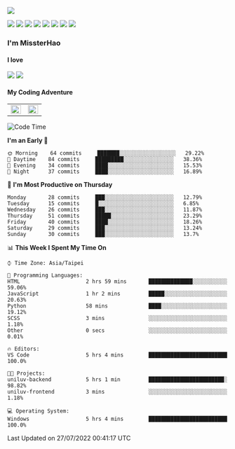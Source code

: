 ![](https://komarev.com/ghpvc/?username=MissterHao&color=ff69b4)

[![](https://img.shields.io/badge/Amazon%20AWS-%23232F3E?logo=amazon-aws&logoColor=white&style=for-the-badge)](https://aws.amazon.com/)
[![](https://img.shields.io/badge/Python-3776AB?style=for-the-badge&logo=python&logoColor=white)](https://www.djangoproject.com/)
[![](https://img.shields.io/badge/Django-092E20?style=for-the-badge&logo=django&logoColor=white)](https://www.python.org/)
[![](https://img.shields.io/badge/Flask-000000?style=for-the-badge&logo=flask&logoColor=white)](https://flask.palletsprojects.com/en/2.1.x/)
[![](https://img.shields.io/badge/go-%2300ADD8.svg?&style=for-the-badge&logo=go&logoColor=white)](https://golang.org/)
[![](https://img.shields.io/badge/javascript-%23F7DF1E.svg?&style=for-the-badge&logo=javascript&logoColor=black)](https://www.javascript.com/)
[![](https://img.shields.io/badge/mysql-%234479A1.svg?&style=for-the-badge&logo=mysql&logoColor=white)](https://www.mysql.com/)
[![](https://img.shields.io/badge/docker-%232496ED.svg?&style=for-the-badge&logo=docker&logoColor=white)](https://www.docker.com/)

### I'm MissterHao

#### I love  
![](https://img.shields.io/badge/Netflix-E50914?style=for-the-badge&logo=netflix&logoColor=white)
![](https://img.shields.io/badge/YouTube-FF0000?style=for-the-badge&logo=youtube&logoColor=white)

#### My Coding Adventure
<!-- Readme stats -->
<!-- https://github.com/anuraghazra/github-readme-stats -->
<table>
<tr>
    <td valign="top" width="50%">
    <img src="https://github-readme-stats.vercel.app/api?username=MissterHao&hide_border=true&show_icons=true&locale=en" align="left" style="width: 100%" />
    </td>
    <td valign="top" width="50%">
    <img src="https://github-readme-stats.vercel.app/api/top-langs?username=MissterHao&hide_border=true&show_icons=true&locale=en&layout=compact" align="left" style="width: 100%" />
    </td>
</tr>
</table>  


<!--START_SECTION:waka-->
![Code Time](http://img.shields.io/badge/Code%20Time-0%20secs-blue)

**I'm an Early 🐤** 

```text
🌞 Morning    64 commits     ███████░░░░░░░░░░░░░░░░░░   29.22% 
🌆 Daytime    84 commits     █████████░░░░░░░░░░░░░░░░   38.36% 
🌃 Evening    34 commits     ████░░░░░░░░░░░░░░░░░░░░░   15.53% 
🌙 Night      37 commits     ████░░░░░░░░░░░░░░░░░░░░░   16.89%

```
📅 **I'm Most Productive on Thursday** 

```text
Monday       28 commits     ███░░░░░░░░░░░░░░░░░░░░░░   12.79% 
Tuesday      15 commits     █░░░░░░░░░░░░░░░░░░░░░░░░   6.85% 
Wednesday    26 commits     ███░░░░░░░░░░░░░░░░░░░░░░   11.87% 
Thursday     51 commits     █████░░░░░░░░░░░░░░░░░░░░   23.29% 
Friday       40 commits     ████░░░░░░░░░░░░░░░░░░░░░   18.26% 
Saturday     29 commits     ███░░░░░░░░░░░░░░░░░░░░░░   13.24% 
Sunday       30 commits     ███░░░░░░░░░░░░░░░░░░░░░░   13.7%

```


📊 **This Week I Spent My Time On** 

```text
⌚︎ Time Zone: Asia/Taipei

💬 Programming Languages: 
HTML                     2 hrs 59 mins       ██████████████░░░░░░░░░░░   59.06% 
JavaScript               1 hr 2 mins         █████░░░░░░░░░░░░░░░░░░░░   20.63% 
Python                   58 mins             ████░░░░░░░░░░░░░░░░░░░░░   19.12% 
SCSS                     3 mins              ░░░░░░░░░░░░░░░░░░░░░░░░░   1.18% 
Other                    0 secs              ░░░░░░░░░░░░░░░░░░░░░░░░░   0.01%

🔥 Editors: 
VS Code                  5 hrs 4 mins        █████████████████████████   100.0%

🐱‍💻 Projects: 
uniluv-backend           5 hrs 1 min         ████████████████████████░   98.82% 
uniluv-frontend          3 mins              ░░░░░░░░░░░░░░░░░░░░░░░░░   1.18%

💻 Operating System: 
Windows                  5 hrs 4 mins        █████████████████████████   100.0%

```


 Last Updated on 27/07/2022 00:41:17 UTC
<!--END_SECTION:waka-->

<!--
**MissterHao/MissterHao** is a ✨ _special_ ✨ repository because its `README.md` (this file) appears on your GitHub profile.

Here are some ideas to get you started:

- 🔭 I’m currently working on ...
- 🌱 I’m currently learning ...
- 👯 I’m looking to collaborate on ...
- 🤔 I’m looking for help with ...
- 💬 Ask me about ...
- 📫 How to reach me: ...
- 😄 Pronouns: ...
- ⚡ Fun fact: ...
-->
